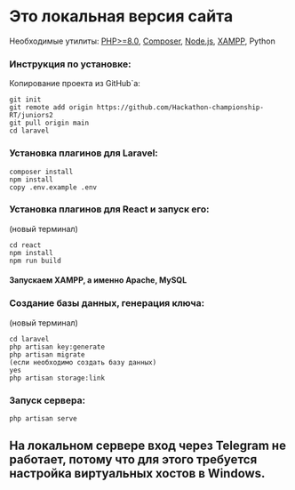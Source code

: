 # Это локальная версия сайта
Необходимые утилиты: <a href="https://www.php.net/downloads.php">PHP>=8.0</a>, <a href="https://getcomposer.org/download/">Composer</a>, <a href="https://nodejs.org/en">Node.js</a>, <a href="https://www.apachefriends.org">XAMPP</a>, Python
### Инструкция по установке:
Копирование проекта из GitHub`а:
```
git init
git remote add origin https://github.com/Hackathon-championship-RT/juniors2
git pull origin main
cd laravel
```
### Установка плагинов для Laravel:
```
composer install
npm install
copy .env.example .env
```
### Установка плагинов для React и запуск его:
(новый терминал)
```
cd react
npm install
npm run build
```
#### Запускаем XAMPP, а именно Apache, MySQL
### Создание базы данных, генерация ключа:
(новый терминал)
```
cd laravel
php artisan key:generate
php artisan migrate
(если необходимо создать базу данных)
yes
php artisan storage:link
```
### Запуск сервера:
```
php artisan serve
```
## На локальном сервере вход через Telegram не работает, потому что для этого требуется настройка виртуальных хостов в Windows.
